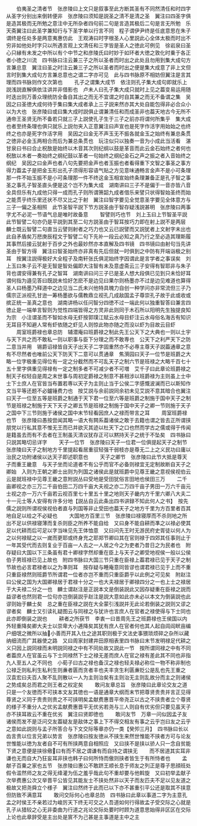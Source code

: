 <!-- { "loadSidebar": true } -->
　　伯夷圣之清者节　张彦陵曰上文只是叙事至此方断其圣有不同然清任和时四字从圣字分别出来倒转便非　张彦陵曰须知是説圣之清不是清之圣　翼注曰四圣字俱是造其极而无所勉之意注中无所杂者四句前二句是言造其极后二句是言无所勉　乐天斋翼注曰此圣字兼知行与下圣字单以行言不同　程子谓伊尹终是任底意思在朱子谓终是任处多是两意夷惠仿此　王观涛曰时字根圣人心里説此心全体太极而时出不穷非如他处时字只以所遇言观上文清任和三字皆是圣人之徳此可例见　徐岩泉曰圣心只縁有未发之中所以有个中节之和彦陵氏曰时妙于如环者大徳之敦化时乗于各正者小徳之川流　四书脉曰注云兼三子之所以圣者而时出之此处且勿用到集大成句方言兼总意　翼注曰圣之时注云兼三子之所以圣者而时出之便是集大成意了非上文但言时到集大成句方言兼总意也之谓二字亦可见　此与四书脉原不相妨但翼注是言其理而四书脉则作文次第也
　　孔子之谓集大成节　依注则孔子集大成句即就乐上説浅説直解俱依注讲并非借影也　卢未人曰孔子集大成只就时上见之葢变易运用随时迭出则万善众理统防全备自其出之而无不宜谓之时自其兼之而无不备谓之集　吴因之曰圣徳大成何待于集曰集大成者承上三子説来然亦其大处自能包得非必合众小以为大也　张彦陵曰或曰集大成时説俱止谓兼清任和而成圣非也葢天地古今无所不通帝王圣贤无所不备若只就三子上説使孔子生于三子之前亦将谓何所集乎　集大成也者至终条理也俱只就乐上説勿夹入正意翼注曰声宣也是死字作活字用始始之也终终之也亦是死字作活字用　吴因之曰金无不声玉无不振各就金玉之始终有兼总条贯之徳非必金玉两相合而后为兼总条贯也　玩注似只以独奏一音为小成此当活看　湛甘泉曰书曰合止柷敔是始终以木音其次则纪纲以鼓是革音而此云金石始终之者何也柷敔以木者一奏始终之纲纪鼓以革者一句始终之纲纪金石之声之振之者入音始终之纲纪　吴因之曰金声也者八句先要把金声也者玉振也者看得重下文智之事圣之事方得力葢孟子是把金玉形出孔子须得形容语气贴之方见意味通畅言金声不是小可条理那一件不始玉振不是小可条理那一件不终这金玉相宣始终条理兼备正是孔子智之事圣之事孔子智圣直头便是这个岂不为集大成　湖南讲曰三子不是偏于一音亦皆八音全具但乐有九成他只得一成而孔子则所谓箫韶九成者借乐来譬只状得智始圣终而始之能贯乎终乐里还状不尽又比之于射　翼注曰智字要见全觉意圣字要见全体意方与三子一偏之圣相照　此节圣智平説下节方説圣由于智存疑浅説甚明　张彦陵曰两事字尤不必泥一节语气总是唯时故备意
　　智譬则巧也节　刘上玉曰上节智圣平説此节智譬二句亦仍是平説到其至二句方説圣由于智耳按巧力即在射上説不是两层　麟士既云智譬二句直当云譬则射者之巧力也又云已説譬而又説犹者上文射字未出也此自矛盾矣万厯庚辰程文于智譬二句下先补一段云必知之真乃行之至必造其理斯履其事然后接云犹射于百步之外也最妙然亦本直解及四书镜　四书镜曰由射句当先讲圣由于智方得　翼注曰智圣始终亦非真有先后但就一时俱到之中防有开端诣极之别耳　按翼注説得极好大全程子及南轩张氏俱泥始终字因谓此是言学者之事误矣　刘上玉曰朱子云不是无智是智处偏即大注智有未及意虚斋云三子安得有智耶非与朱子背也谓安得兼有孔子之智耳　湖南讲曰问三子已是圣人想大段俱已见到只未恰好耳谓何指为邉见答曰既説未恰好怎麽不是边见曰果尔则杨墨亦不过是边见难道也算得圣人曰杨墨乃释道中之边见当二氏未兴他特具魄力自创一种学问亦非常流但三子乃儒宗正派视孔甘逊一筹杨墨欲与儒教鼎立视孔几成敌国孟子尊崇孔子故于此或收或摈正统一圣真之意也　湖南讲杨以任问智分四徳不过一端此何以独重智答曰兼言四徳止是一端单言智则为觉性四端皆得之方灵非此则同于木石所以阳明先生独提良知为宗　小注谓圣而不智如水母无虾按郭璞江赋云水母目虾注云水母俗名海舌有知识无耳目不知避人常有虾依随之虾见人则惊此物亦随之而没以虾为目故云目虾
　　周室班爵禄也章总防　辅潜庵曰班爵禄之制此先王公天下之大典也一则以土宇与天下共之而不敢私一则以职事与臣下分理之而不敢専也　公天下之利严天下之防二意当并用　锡爵诏禄皆自天子出天子二字固重然亦不必専主尊天子説葢通章之意有不尽然者也唯前公天下防天下二意可以贯通章　焦漪园曰天子一位节是班爵之大略一位字极重见得位有一定之分截然而不可乱天子之制六节是班禄之大略千百七十五十里字俱重见得禄有一定之制多者不可减少者不可増　艾千子曰此章论班爵禄之制天子权轻自是周之末世事与周初定爵禄之制意不甚相涉以班爵禄为主则虽上士中士下士庶人在官皆当布置若専以天子为主则止当于公侯二字感慨波澜而已以斯知作文当平等还题不必鑪锤费力也　按艾説与余前説同余初未见艾説不意其暗合也翼注曰天子一位至五等是班爵之制通于天下君一位至六等是班爵之制施于国中天子之制节是班禄之制施于天下天子之卿五节是班禄之制施于国中天子之卿一节则施于天子之国中下三节则施于诸侯之国中末节轻看因庶人之禄而带言之耳
　　周室班爵禄也节　张彦陵曰愚按尝闻其略一语大有闗系葢诸侯之敢于去籍也谓之皆去正所谓挟朋党以行私其意不惟无王而已并欲灭其迹以杜天下之口也然而学古之儒或得于传闻是籍虽去而有不去者在王制虽灭清议犹存正可以黙持天子之统于不坠矣　四书脉曰只説其略切忌详字
　　天子一位节　张彦陵曰天子一位君一位俱提起天子之制节　张彦陵曰天子之制地方千里提起看居重驭轻强干弱枝亦是尊无二上之义民功曰庸以治民之功附诸侯以达天子即述职意也
　　天子之卿节　张彦陵曰此节大抵是尊天子而重王畿意　与天子坐而论道者不有公乎而官不必备则禄宜无定制故断自天子之卿始　入则为王朝之卿士出则为列国之诸侯此是就班爵中见尊王畿之意视侯视伯云云是就班禄中见尊王畿之意附説丛曰受地是受田犹俗言田地也侯田三万
　　二千亩卿视之亦三万二千亩伯田二万四千亩大夫视之亦二万四千亩子男田一万六千亩元士视之亦一万六千亩若云视百里七十里五十里之地则天子畿内方千里六卿八大夫二十一元士等人安得有许多分地【説丛自云此条出四书讲録不知此何人之书】　按先儒之説则所谓视侯视伯者直与列国等非止受田也葢天子之地方千里为方百里者百其地自足以给之不必疑也
　　大国地方百里三节　张彦陵曰禄寝厚而不杀则地之所出不足以供禄寝薄而复杀则臣之所养不能自给　又曰身不能自耕而凖之以禄必使其足以代耕而后可足以字当味见先王体恤意　又曰问先王时无游民府史胥徒以何人为之以何禄赋之以一嵗而更耶或终身充之耶郑节卿曰其在官则禄于四郊其任事则止于一年其受代而去则复业于百亩一人去之一人居之今之为吏者乃昔日之为民者也　附存疑曰大国以下三条虽有君十卿禄字然却重在臣上与天子之卿受地视侯一般以公侯伯子男班禄已见上故也　附四书脉曰大国三节只重在臣禄上葢君禄已见于天子之制节故也必言君禄者以之为凖则耳　按存疑与睡庵意同皆谬也谓君禄已见于上而不重只重臣禄然则班爵节所谓君一位者亦岂不重而只重臣爵乎以此例之可见矣　附赵注曰公侯之国为大国卿禄居于君禄十分之一也大夫禄居于卿禄四分之一也上士之禄居于大夫禄二分之一也　麟士谓赵注是正説本文是倒装説此又因存疑重在臣禄之説而益谬者也然则君一位句亦岂倒装説乎赵注是説大意如此亦未必以本文为倒装説也此谬则始于麟士矣　总之重在臣禄之説在大全蒙引浅説并无此论若倒装之説则又谬之谬者矣　麟士又引读礼疑图云与同禄之与犹许也言庶人在官者之禄使得与下士同也此亦即倒装之説也
　　耕者之所获节　李衷一曰昔周先王之班爵禄也王侯国以内外轻重降矣卿大夫士以崇卑大小逓降矣其犹有庶人在官者何也其人起自闾阎畎亩编户细氓之微所以抽小善而开其入仕之途其职则极于文法史事猥琐烦碎之杂所以藏纳细流而广其器使之路　又曰周家封建井田原相表里四书脉曰末节发明禄足代耕之义只因上説同禄而未明説同禄之中有不同处故又説此一节　按所谓同禄之中有不同者葢庶人在官虽云与下士同禄然下士之禄无差而庶人在官之禄有差此其不同也非指九人至五人之不同也　小荀子曰古之禄也备汉之禄也轻夫禄必称位一物不称非制也公禄乏则私利生私利生则亷者匮而贪者丰也夫丰贪生利匮亷贬公是乱也先王重之　汉袁宏曰夫百人聚不乱则散以一人为主则治矣有主则治无主则乱故分而主之则诸侯之势成矣总而君之则王者之权定矣
　　敢问友章总旨　张彦陵曰此章论交友之道只是一个友徳而不可挟本文友其徳也一语是通章大纲而末节把尊贤贵贵并言正见得尊贤之义同于贵贵则贵之不可挟明矣孟献费惠晋平帝尧正以古之不挟贵者立个尊贤的様子不重分人之优劣孟献费惠晋平无优劣若尧与三人则自有优劣但只要见虽天子亦不挟耳故云不重在优劣　翼注曰贤即徳也
　　敢问友节　万章一问似因孟子友诸侯而发不是泛问交友葢疑友是敌体之事上下不得交相友有事之云乎岂曰友之云乎之意如此説则与孟子所答合与下文交际等章亦仍一类【癸夘三月】　四书脉曰长以齿言贵以位言兄弟以势言　张彦陵曰按友徳从不挟生来然世惟能不挟者方可与论友世惟能以徳为友者自不可有所挟两意自相照应　又曰挟不是挟以骄人只一念自贫能下贤之意便是挟徐儆曰有而不居之谓谦有而自持之谓挟无
　　而不居道其实耳非谦也无而自大乃狂妄耳非挟也韩子曰何所恃而傲则挟者皆生于有所恃者也
　　孟献子百乗之家也五节　张彦陵曰惠公不敢跻王顺长息于师友之列正是尊子思顔班处假令滥然师之友之得无绛灌为伍之羞乎哉此句不重却要与他斡旋　又曰初举孟献子次举费惠公次又举晋平公皆见其能友士不挟处然非以天子而友匹夫不足以见友道之极故又把尧舜立个様子　翼注曰然终于此而已以下亦不甚重引平公还是取其不挟意但防致不满意耳
　　敢问交际何心也章总防　四书脉曰此章以事道二字为主意孔孟之时侯王不亲若过为峻厉天下终无可交之人吾道如何行得故孟子受交际之心就是孔子从猎较之心无非委曲为行道之兆论交际处要时时顾为道意思始得非区区在交际上论也此章辞受是主出处是賔不为己甚是主事道是主中之主
